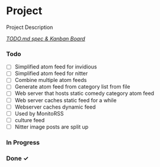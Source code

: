 # Project

Project Description

<em>[TODO.md spec & Kanban Board](https://bit.ly/3fCwKfM)</em>

### Todo

- [ ] Simplified atom feed for invidious  
- [ ] Simplified atom feed for nitter  
- [ ] Combine multiple atom feeds  
- [ ] Generate atom feed from category list from file  
- [ ] Web server that hosts static comedy category atom feed  
- [ ] Web server caches static feed for a while  
- [ ] Webserver caches dynamic feed  
- [ ] Used by MonitoRSS  
- [ ] culture feed  
- [ ] Nitter image posts are split up  

### In Progress


### Done ✓


